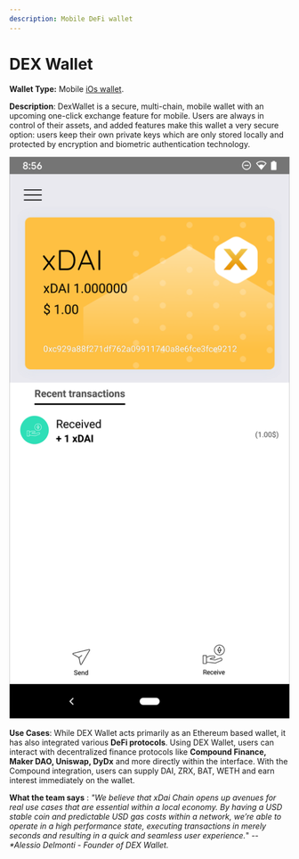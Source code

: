```yaml
---
description: Mobile DeFi wallet
---
```


# DEX Wallet

**Wallet Type:** Mobile [iOs wallet](https://itunes.apple.com/us/app/dexwallet/id1434816150?ls=1&mt=8).

**Description**: DexWallet is a secure, multi-chain, mobile wallet with an upcoming one-click exchange feature for mobile. Users are always in control of their assets, and added features make this wallet a very secure option: users keep their own private keys which are only stored locally and protected by encryption and biometric authentication technology.

![DEX Wallet on Android 10](../../.gitbook/assets/dex.png)

**Use Cases**:  While DEX Wallet acts primarily as an Ethereum based wallet, it has also integrated various **DeFi protocols**. Using DEX Wallet, users can interact with decentralized finance protocols like **Compound Finance, Maker DAO, Uniswap, DyDx** and more directly within the interface. With the Compound integration, users can supply DAI, ZRX, BAT, WETH and earn interest immediately on the wallet.

**What the team says** : _"We believe that xDai Chain opens up avenues for real use cases that are essential within a local economy. By having a USD stable coin and predictable USD gas costs within a network, we’re able to operate in a high performance state, executing transactions in merely seconds and resulting in a quick and seamless user experience._" _-- \*Alessio Delmonti - Founder of DEX Wallet._

